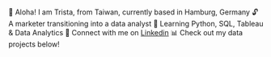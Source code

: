 
🐲 Aloha! I am Trista, from Taiwan, currently based in Hamburg, Germany
🔓 A marketer transitioning into a data analyst 
🌱 Learning Python, SQL, Tableau & Data Analytics
🤝 Connect with me on [Linkedin](https://www.linkedin.com/in/trista-tiwen-kuo)
📊 Check out my data projects below! 
